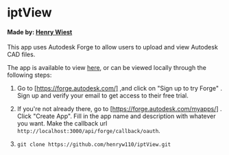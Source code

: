 # iptView
#### Made by: [Henry Wiest](https://github.com/henryw110)

This app uses Autodesk Forge to allow users to upload and view Autodesk CAD files.

The app is available to view [here](https://ipt-viewer.herokuapp.com), or can be viewed locally through the following steps:

1. Go to [https://forge.autodesk.com/] ,and click on "Sign up to try Forge" . Sign up and verify your email to get access to their free trial.

2. If you're not already there, go to [https://forge.autodesk.com/myapps/] . Click "Create App". Fill in the app name and description with whatever you want. Make the callback url ```http://localhost:3000/api/forge/callback/oauth```.

3. ```git clone https://github.com/henryw110/iptView.git```